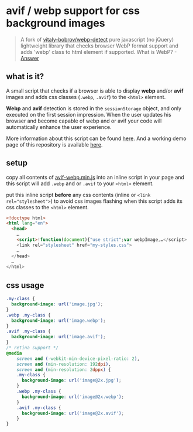 # avif / webp support for css background images

> A fork of [vitaly-bobrov/webp-detect](https://github.com/vitaliy-bobrov/webp-detect) pure javascript (no jQuery) lightweight library that checks browser WebP format support and adds 'webp' class to html element if supported.
> What is WebP? - [Answer](https://developers.google.com/speed/webp/)

## what is it?
A small script that checks if a browser is able to display **webp** and/or **avif** images and adds css 
classes (`.webp`, `.avif`) to the `<html>` element.

**Webp** and **avif** detection is stored in the `sessionStorage` object, and only executed on the first session impression.
When the user updates his browser and become capable of webp and or avif your code will automatically enhance the user experience.

More information about this script can be found [here](https://raoulkramer.de/avif-and-webp-images-as-css-background-images).
And a working demo page of this repository is available [here](https://avif-webp.raoulkramer.de/).

## setup
copy all contents of [avif-webp.min.js](./avif-webp.min.js) into an inline script in your page and this script 
will add `.webp` and or `.avif` to your `<html>` element.

put this inline script **before** any css contents (inline or `<link rel="stylesheet">`) to avoid css images flashing
when this script adds its css classes to the `<html>` element.

```html
<!doctype html>
<html lang="en">
  <head>
    …
    <script>!function(document){"use strict";var webpImage,…</script>
    <link rel="stylesheet" href="my-styles.css">
    …
  </head>
  …
</html>
```

## css usage
```css
.my-class {
  background-image: url('image.jpg');
}
.webp .my-class {
  background-image: url('image.webp');
}
.avif .my-class {
  background-image: url('image.avif');
}
/* retina support */
@media
    screen and (-webkit-min-device-pixel-ratio: 2),
    screen and (min-resolution: 192dpi),
    screen and (min-resolution: 2dppx) {
    .my-class {
      background-image: url('image@2x.jpg');
    }
    .webp .my-class {
      background-image: url('image@2x.webp');
    }
    .avif .my-class {
      background-image: url('image@2x.avif');
    }
}
```
